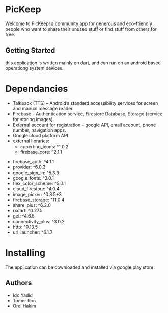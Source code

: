 # PicKeep

Welcome to PicKeep! a community app for generous and eco-friendly people who want to share their unused stuff or find stuff from others for free. 

## Getting Started
this application is written mainly on dart, and can run on an android based operationg system devices.

# Dependancies
* Talkback (TTS) – Android’s standard accessibility services for screen and manual message reader.
* Firebase – Authentication service, Firestore Database, Storage (service for storing images).
* External account for registration – google API, email account, phone number, navigation apps.
* Google cloud platform API
* external libraries:
  - cupertino_icons: ^1.0.2
  - firebase_core: ^2.1.1
- firebase_auth: ^4.1.1
- provider: ^6.0.3
- google_sign_in: ^5.3.3
- google_fonts: ^3.0.1
- flex_color_scheme: ^5.0.1
- cloud_firestore: ^4.0.4
- image_picker: ^0.8.5+3
- firebase_storage: ^11.0.4
- share_plus: ^6.2.0
- rxdart: ^0.27.5
- get: ^4.6.5
- connectivity_plus: ^3.0.2
- http: ^0.13.5
- url_launcher: ^6.1.7

# Installing
The application can be downloaded and installed via google play store.

## Authors
* Ido Yadid
* Tomer Ron
* Orel Hakim
